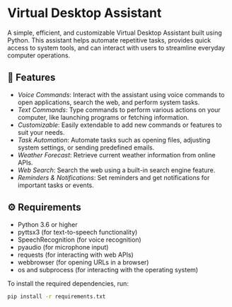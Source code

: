 # Virtual Desktop Assistant

A simple, efficient, and customizable Virtual Desktop Assistant built using Python. This assistant helps automate repetitive tasks, provides quick access to system tools, and can interact with users to streamline everyday computer operations.

## 🚀 Features
- *Voice Commands*: Interact with the assistant using voice commands to open applications, search the web, and perform system tasks.
- *Text Commands*: Type commands to perform various actions on your computer, like launching programs or fetching information.
- *Customizable*: Easily extendable to add new commands or features to suit your needs.
- *Task Automation*: Automate tasks such as opening files, adjusting system settings, or sending predefined emails.
- *Weather Forecast*: Retrieve current weather information from online APIs.
- *Web Search*: Search the web using a built-in search engine feature.
- *Reminders & Notifications*: Set reminders and get notifications for important tasks or events.

## ⚙ Requirements
- Python 3.6 or higher
- pyttsx3 (for text-to-speech functionality)
- SpeechRecognition (for voice recognition)
- pyaudio (for microphone input)
- requests (for interacting with web APIs)
- webbrowser (for opening URLs in a browser)
- os and subprocess (for interacting with the operating system)

To install the required dependencies, run:

```bash
pip install -r requirements.txt